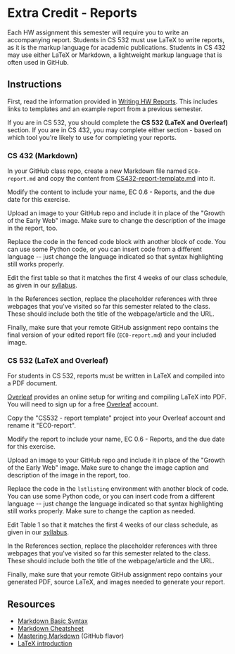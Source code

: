 # Extra Credit - Reports

Each HW assignment this semester will require you to write an accompanying report. Students in CS 532 must use LaTeX to write reports, as it is the markup language for academic publications.  Students in CS 432 may use either LaTeX or Markdown, a lightweight markup language that is often used in GitHub.

## Instructions

First, read the information provided in [Writing HW Reports](reports.md). This includes links to templates and an example report from a previous semester. 

If you are in CS 532, you should complete the **CS 532 (LaTeX and Overleaf)** section.  If you are in CS 432, you may complete either section - based on which tool you're likely to use for completing your reports.

### CS 432 (Markdown)

In your GitHub class repo, create a new Markdown file named `EC0-report.md` and copy the content from [CS432-report-template.md](CS432-report-template.md) into it.

Modify the content to include your name, EC 0.6 - Reports, and the due date for this exercise.

Upload an image to your GitHub repo and include it in place of the "Growth of the Early Web" image. Make sure to change the description of the image in the report, too.

Replace the code in the fenced code block with another block of code.  You can use some Python code, or you can insert code from a different language -- just change the language indicated so that syntax highlighting still works properly.

Edit the first table so that it matches the first 4 weeks of our class schedule, as given in our [syllabus](https://github.com/odu-cs432-websci/public-fall25/blob/main/syllabus.md#summary-schedule).

In the References section, replace the placeholder references with three webpages that you've visited so far this semester related to the class. These should include both the title of the webpage/article and the URL.

Finally, make sure that your remote GitHub assignment repo contains the final version of your edited report file (`EC0-report.md`) and your included image.  

### CS 532 (LaTeX and Overleaf)

For students in CS 532, reports must be written in LaTeX and compiled into a PDF document.  

[Overleaf](https://overleaf.com) provides an online setup for writing and compiling LaTeX into PDF.  You will need to sign up for a free [Overleaf](https://overleaf.com) account.

Copy the "CS532 - report template" project into your Overleaf account and rename it "EC0-report".

Modify the report to include your name, EC 0.6 - Reports, and the due date for this exercise.

Upload an image to your GitHub repo and include it in place of the "Growth of the Early Web" image. Make sure to change the image caption and description of the image in the report, too.

Replace the code in the `lstlisting` environment with another block of code.  You can use some Python code, or you can insert code from a different language -- just change the language indicated so that syntax highlighting still works properly.  Make sure to change the caption as needed.

Edit Table 1 so that it matches the first 4 weeks of our class schedule, as given in our [syllabus](https://github.com/odu-cs432-websci/public-fall25/blob/main/syllabus.md#summary-schedule).

In the References section, replace the placeholder references with three webpages that you've visited so far this semester related to the class. These should include both the title of the webpage/article and the URL.

Finally, make sure that your remote GitHub assignment repo contains your generated PDF, source LaTeX, and images needed to generate your report.

## Resources
* [Markdown Basic Syntax](https://www.markdownguide.org/basic-syntax)
* [Markdown Cheatsheet](https://github.com/adam-p/markdown-here/wiki/Markdown-Cheatsheet)
* [Mastering Markdown](https://guides.github.com/features/mastering-markdown/) (GitHub flavor)
* [LaTeX introduction](https://www.overleaf.com/learn/latex/Free_online_introduction_to_LaTeX_(part_1))
